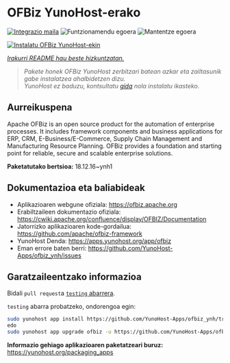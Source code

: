 <!--
Ohart ongi: README hau automatikoki sortu da <https://github.com/YunoHost/apps/tree/master/tools/readme_generator>ri esker
EZ editatu eskuz.
-->

# OFBiz YunoHost-erako

[![Integrazio maila](https://dash.yunohost.org/integration/ofbiz.svg)](https://ci-apps.yunohost.org/ci/apps/ofbiz/) ![Funtzionamendu egoera](https://ci-apps.yunohost.org/ci/badges/ofbiz.status.svg) ![Mantentze egoera](https://ci-apps.yunohost.org/ci/badges/ofbiz.maintain.svg)

[![Instalatu OFBiz YunoHost-ekin](https://install-app.yunohost.org/install-with-yunohost.svg)](https://install-app.yunohost.org/?app=ofbiz)

*[Irakurri README hau beste hizkuntzatan.](./ALL_README.md)*

> *Pakete honek OFBiz YunoHost zerbitzari batean azkar eta zailtasunik gabe instalatzea ahalbidetzen dizu.*  
> *YunoHost ez baduzu, kontsultatu [gida](https://yunohost.org/install) nola instalatu ikasteko.*

## Aurreikuspena

Apache OFBiz is an open source product for the automation of enterprise processes. It includes framework components and business applications for ERP, CRM, E-Business/E-Commerce, Supply Chain Management and Manufacturing Resource Planning. OFBiz provides a foundation and starting point for reliable, secure and scalable enterprise solutions. 


**Paketatutako bertsioa:** 18.12.16~ynh1
## Dokumentazioa eta baliabideak

- Aplikazioaren webgune ofiziala: <https://ofbiz.apache.org>
- Erabiltzaileen dokumentazio ofiziala: <https://cwiki.apache.org/confluence/display/OFBIZ/Documentation>
- Jatorrizko aplikazioaren kode-gordailua: <https://github.com/apache/ofbiz-framework>
- YunoHost Denda: <https://apps.yunohost.org/app/ofbiz>
- Eman errore baten berri: <https://github.com/YunoHost-Apps/ofbiz_ynh/issues>

## Garatzaileentzako informazioa

Bidali `pull request`a [`testing` abarrera](https://github.com/YunoHost-Apps/ofbiz_ynh/tree/testing).

`testing` abarra probatzeko, ondorengoa egin:

```bash
sudo yunohost app install https://github.com/YunoHost-Apps/ofbiz_ynh/tree/testing --debug
edo
sudo yunohost app upgrade ofbiz -u https://github.com/YunoHost-Apps/ofbiz_ynh/tree/testing --debug
```

**Informazio gehiago aplikazioaren paketatzeari buruz:** <https://yunohost.org/packaging_apps>
